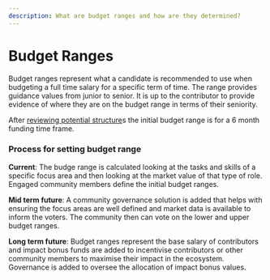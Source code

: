 ```yaml
---
description: What are budget ranges and how are they determined?
---
```


# Budget Ranges

Budget ranges represent what a candidate is recommended to use when budgeting a full time salary for a specific term of time. The range provides guidance values from junior to senior. It is up to the contributor to provide evidence of where they are on the budget range in terms of their seniority.



After [reviewing potential structure](../../analysis/contributor-structure.md)s the initial budget range is for a 6 month funding time frame.



### Process for setting budget range

**Current**: The budge range is calculated looking at the tasks and skills of a specific focus area and then looking at the market value of that type of role. Engaged community members define the initial budget ranges.

**Mid term future**: A community governance solution is added that helps with ensuring the focus areas are well defined and market data is available to inform the voters. The community then can vote on the lower and upper budget ranges.

**Long term future**: Budget ranges represent the base salary of contributors and impact bonus funds are added to incentivise contributors or other community members to maximise their impact in the ecosystem. Governance is added to oversee the allocation of impact bonus values.&#x20;
